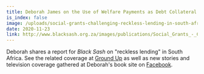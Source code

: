 ```yaml
---
title: Deborah James on the Use of Welfare Payments as Debt Collateral
is_index: false
image: /uploads/social-grants-challenging-reckless-lending-in-south-africa.png
date: 2020-11-23
link: http://www.blacksash.org.za/images/publications/Social_Grants_-_Challenging_Reckless_Lending_in_South_Africa_FINALCHANGES_Thurs10092020.pdf
---
```

Deborah shares a report for *Black Sash* on "reckless lending" in South Africa. See the related coverage at [Ground Up](https://www.groundup.org.za/article/legal-reckless-lending-social-grant-recipients/?fbclid=IwAR0xQJmDbsNc9L2VwXhWJDbIv68hMahuxEQx87EUlZlTSJV2mBbqQkOZBg8) as well as new stories and television coverage gathered at Deborah's book site on [Facebook](https://www.facebook.com/MoneyFromNothingSUP).